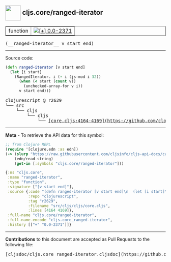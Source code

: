 ## <img width="48px" valign="middle" src="http://i.imgur.com/Hi20huC.png"> cljs.core/ranged-iterator

 <table border="1">
<tr>

<td>function</td>
<td><a href="https://github.com/cljsinfo/cljs-api-docs/tree/0.0-2371"><img valign="middle" alt="[+] 0.0-2371" src="https://img.shields.io/badge/+-0.0--2371-lightgrey.svg"></a> </td>
</tr>
</table>

 <samp>
(__ranged-iterator__ v start end)<br>
</samp>

---





Source code:

```clj
(defn ranged-iterator [v start end]
  (let [i start]
    (RangedIterator. i (- i (js-mod i 32))
      (when (< start (count v))
        (unchecked-array-for v i))
      v start end)))
```

 <pre>
clojurescript @ r2629
└── src
    └── cljs
        └── cljs
            └── <ins>[core.cljs:4164-4169](https://github.com/clojure/clojurescript/blob/r2629/src/cljs/cljs/core.cljs#L4164-L4169)</ins>
</pre>


---

__Meta__ - To retrieve the API data for this symbol:

```clj
;; from Clojure REPL
(require '[clojure.edn :as edn])
(-> (slurp "https://raw.githubusercontent.com/cljsinfo/cljs-api-docs/catalog/cljs-api.edn")
    (edn/read-string)
    (get-in [:symbols "cljs.core/ranged-iterator"]))
```

```clj
{:ns "cljs.core",
 :name "ranged-iterator",
 :type "function",
 :signature ["[v start end]"],
 :source {:code "(defn ranged-iterator [v start end]\n  (let [i start]\n    (RangedIterator. i (- i (js-mod i 32))\n      (when (< start (count v))\n        (unchecked-array-for v i))\n      v start end)))",
          :repo "clojurescript",
          :tag "r2629",
          :filename "src/cljs/cljs/core.cljs",
          :lines [4164 4169]},
 :full-name "cljs.core/ranged-iterator",
 :full-name-encode "cljs.core_ranged-iterator",
 :history [["+" "0.0-2371"]]}

```

---

__Contributions__ to this document are accepted as Pull Requests to the following file:

 <pre>
[cljsdoc/cljs.core_ranged-iterator.cljsdoc](https://github.com/cljsinfo/cljs-api-docs/blob/master/cljsdoc/cljs.core_ranged-iterator.cljsdoc)
</pre>


